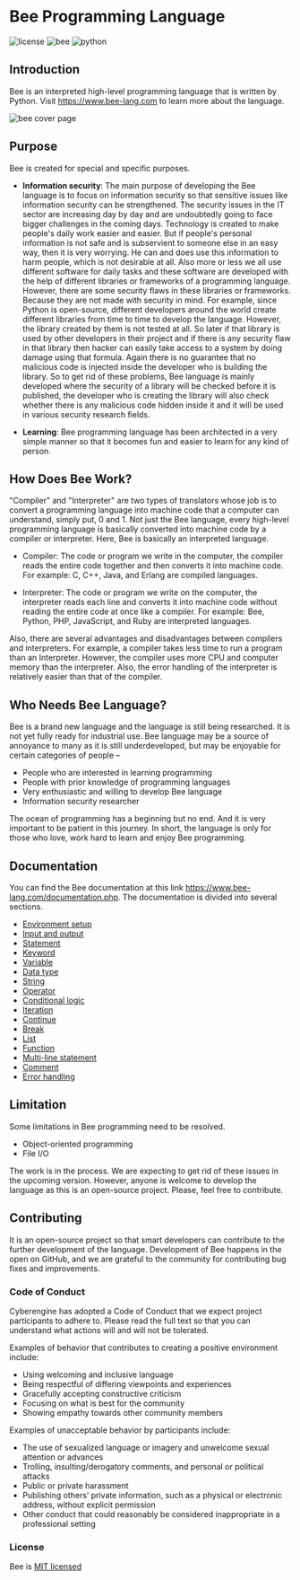 # Bee Programming Language

![license](https://img.shields.io/badge/License-MIT-750014?style=for-the-badges&logo=MIT) ![bee](https://img.shields.io/badge/Bee-1.0-FCD615?style=for-the-badges&logo=Bee) ![python](https://img.shields.io/badge/Python-3.11.4-00B27?style=for-the-badges&logo=Python)

## Introduction

Bee is an interpreted high-level programming language that is written by Python. Visit https://www.bee-lang.com to learn more about the language.

![bee cover page](https://github.com/cyberenginee/bee-language/assets/54511117/7d9bcfe7-3779-4d10-8f1a-4cfbee40ad42)

## Purpose

Bee is created for special and specific purposes.

* **Information security**: The main purpose of developing the Bee language is to focus on information security so that sensitive issues like information security can be strengthened. The security issues in the IT sector are increasing day by day and are undoubtedly going to face bigger challenges in the coming days. Technology is created to make people's daily work easier and easier. But if people's personal information is not safe and is subservient to someone else in an easy way, then it is very worrying. He can and does use this information to harm people, which is not desirable at all. Also more or less we all use different software for daily tasks and these software are developed with the help of different libraries or frameworks of a programming language. However, there are some security flaws in these libraries or frameworks. Because they are not made with security in mind. For example, since Python is open-source, different developers around the world create different libraries from time to time to develop the language. However, the library created by them is not tested at all. So later if that library is used by other developers in their project and if there is any security flaw in that library then hacker can easily take access to a system by doing damage using that formula. Again there is no guarantee that no malicious code is injected inside the developer who is building the library. So to get rid of these problems, Bee language is mainly developed where the security of a library will be checked before it is published, the developer who is creating the library will also check whether there is any malicious code hidden inside it and it will be used in various security research fields.
  
* **Learning**: Bee programming language has been architected in a very simple manner so that it becomes fun and easier to learn for any kind of person.

## How Does Bee Work?
"Compiler" and "Interpreter" are two types of translators whose job is to convert a programming language into machine code that a computer can understand, simply put, 0 and 1. Not just the Bee language, every high-level programming language is basically converted into machine code by a compiler or interpreter. Here, Bee is basically an interpreted language.

* Compiler: The code or program we write in the computer, the compiler reads the entire code together and then converts it into machine code. For example: C, C++, Java, and Erlang are compiled languages.

* Interpreter: The code or program we write on the computer, the interpreter reads each line and converts it into machine code without reading the entire code at once like a compiler. For example: Bee, Python, PHP, JavaScript, and Ruby are interpreted languages.

Also, there are several advantages and disadvantages between compilers and interpreters. For example, a compiler takes less time to run a program than an Interpreter. However, the compiler uses more CPU and computer memory than the interpreter. Also, the error handling of the interpreter is relatively easier than that of the compiler.

## Who Needs Bee Language?
Bee is a brand new language and the language is still being researched. It is not yet fully ready for industrial use. Bee language may be a source of annoyance to many as it is still underdeveloped, but may be enjoyable for certain categories of people –

* People who are interested in learning programming
* People with prior knowledge of programming languages
* Very enthusiastic and willing to develop Bee language
* Information security researcher

The ocean of programming has a beginning but no end. And it is very important to be patient in this journey. In short, the language is only for those who love, work hard to learn and enjoy Bee programming.

## Documentation

You can find the Bee documentation at this link https://www.bee-lang.com/documentation.php. The documentation is divided into several sections.

* [Environment setup](https://www.bee-lang.com/documentation.php#environment_setup)
* [Input and output](https://www.bee-lang.com/documentation.php#input_output)
* [Statement](https://www.bee-lang.com/documentation.php#statement)
* [Keyword](https://www.bee-lang.com/documentation.php#keyword)
* [Variable](https://www.bee-lang.com/documentation.php#variable)
* [Data type](https://www.bee-lang.com/documentation.php#data_type)
* [String](https://www.bee-lang.com/documentation.php#string)
* [Operator](https://www.bee-lang.com/documentation.php#operator)
* [Conditional logic](https://www.bee-lang.com/documentation.php#conditional_logic)
* [Iteration](https://www.bee-lang.com/documentation.php#iteration)
* [Continue](https://www.bee-lang.com/documentation.php#continue)
* [Break](https://www.bee-lang.com/documentation.php#break)
* [List](https://www.bee-lang.com/documentation.php#list)
* [Function](https://www.bee-lang.com/documentation.php#function)
* [Multi-line statement](https://www.bee-lang.com/documentation.php#multi_line_statement)
* [Comment](https://www.bee-lang.com/documentation.php#comment)
* [Error handling](https://www.bee-lang.com/documentation.php#error_handling)

## Limitation

Some limitations in Bee programming need to be resolved.

* Object-oriented programming
* File I/O

The work is in the process. We are expecting to get rid of these issues in the upcoming version. However, anyone is welcome to develop the language as this is an open-source project. Please, feel free to contribute.

## Contributing

It is an open-source project so that smart developers can contribute to the further development of the language. Development of Bee happens in the open on GitHub, and we are grateful to the community for contributing bug fixes and improvements.

### Code of Conduct

Cyberengine has adopted a Code of Conduct that we expect project participants to adhere to. Please read the full text so that you can understand what actions will and will not be tolerated.

Examples of behavior that contributes to creating a positive environment include:

* Using welcoming and inclusive language
* Being respectful of differing viewpoints and experiences
* Gracefully accepting constructive criticism
* Focusing on what is best for the community
* Showing empathy towards other community members
  
Examples of unacceptable behavior by participants include:

* The use of sexualized language or imagery and unwelcome sexual attention or advances
* Trolling, insulting/derogatory comments, and personal or political attacks
* Public or private harassment
* Publishing others’ private information, such as a physical or electronic address, without explicit permission
* Other conduct that could reasonably be considered inappropriate in a professional setting

### License

Bee is [MIT licensed](https://github.com/cyberenginee/bee-language/blob/main/LICENSE)
